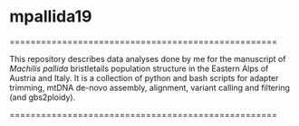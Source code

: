 # mpallida19

===================================================

This repository describes data analyses done by me for the manuscript of *Machilis pallida* bristletails population structure in the Eastern Alps of Austria and Italy. It is a collection of python and bash scripts for adapter trimming, mtDNA de-novo assembly, alignment, variant calling and filtering (and gbs2ploidy).

===================================================


